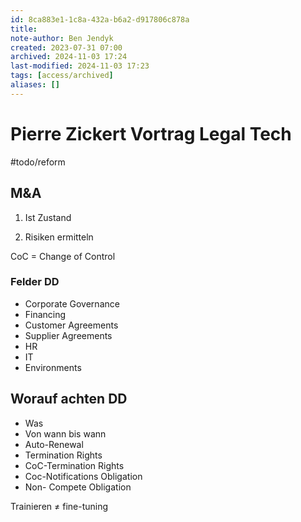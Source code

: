 ```yaml
---
id: 8ca883e1-1c8a-432a-b6a2-d917806c878a
title:
note-author: Ben Jendyk
created: 2023-07-31 07:00
archived: 2024-11-03 17:24
last-modified: 2024-11-03 17:23
tags: [access/archived]
aliases: []
---
```


# Pierre Zickert Vortrag Legal Tech
#todo/reform 
## M&A

1. Ist Zustand

2. Risiken ermitteln


CoC = Change of Control

### Felder DD

- Corporate Governance
- Financing
- Customer Agreements
- Supplier Agreements
- HR
- IT
- Environments

## Worauf achten DD

- Was
- Von wann bis wann
- Auto-Renewal
- Termination Rights
- CoC-Termination Rights
- Coc-Notifications Obligation
- Non- Compete Obligation

Trainieren ≠ fine-tuning